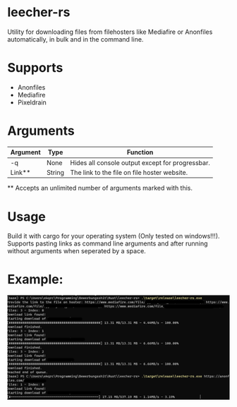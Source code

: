 # leecher-rs
Utility for downloading files from filehosters like Mediafire or Anonfiles automatically, in bulk and in the command line.

# Supports
 - Anonfiles
 - Mediafire
 - Pixeldrain

# Arguments
| Argument | Type   |                   Function                       |
|----------|--------|--------------------------------------------------|
| -q       | None   | Hides all console output except for progressbar. |
| Link**   | String | The link to the file on file hoster website.     |

** Accepts an unlimited number of arguments marked with this.
# Usage

Build it with cargo for your operating system (Only tested on windows!!!).
Supports pasting links as command line arguments and after running without arguments when seperated by a space.

# Example:

![img](https://github.com/EKQRCalamity/leecher-rs/blob/main/preview.png)
